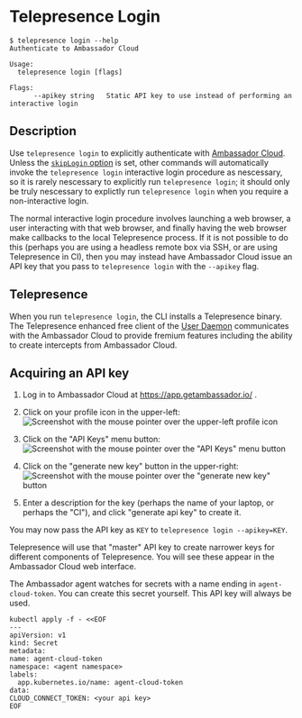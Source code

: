 # Telepresence Login

```console
$ telepresence login --help
Authenticate to Ambassador Cloud

Usage:
  telepresence login [flags]

Flags:
      --apikey string   Static API key to use instead of performing an interactive login
```

## Description

Use `telepresence login` to explicitly authenticate with [Ambassador
Cloud](https://www.getambassador.io/docs/cloud).  Unless the
[`skipLogin` option](../../config) is set, other commands will
automatically invoke the `telepresence login` interactive login
procedure as nescessary, so it is rarely nescessary to explicitly run
`telepresence login`; it should only be truly nescessary to explictly
run `telepresence login` when you require a non-interactive login.

The normal interactive login procedure involves launching a web
browser, a user interacting with that web browser, and finally having
the web browser make callbacks to the local Telepresence process.  If
it is not possible to do this (perhaps you are using a headless remote
box via SSH, or are using Telepresence in CI), then you may instead
have Ambassador Cloud issue an API key that you pass to `telepresence
login` with the `--apikey` flag.

## Telepresence

When you run `telepresence login`, the CLI installs
a Telepresence binary.  The Telepresence enhanced free client of the [User
Daemon](../../architecture) communicates with the Ambassador Cloud to
provide fremium features including the ability to create intercepts from
Ambassador Cloud.

## Acquiring an API key

1. Log in to Ambassador Cloud at https://app.getambassador.io/ .

2. Click on your profile icon in the upper-left: ![Screenshot with the
   mouse pointer over the upper-left profile icon](./login/apikey-2.png)

3. Click on the "API Keys" menu button: ![Screenshot with the mouse
   pointer over the "API Keys" menu button](./login/apikey-3.png)

4. Click on the "generate new key" button in the upper-right:
   ![Screenshot with the mouse pointer over the "generate new key"
   button](./login/apikey-4.png)

5. Enter a description for the key (perhaps the name of your laptop,
   or perhaps the "CI"), and click "generate api key" to create it.

You may now pass the API key as `KEY` to `telepresence login --apikey=KEY`.

Telepresence will use that "master" API key to create narrower keys
for different components of Telepresence.  You will see these appear
in the Ambassador Cloud web interface.


The Ambassador agent watches for secrets with a name ending in `agent-cloud-token`. You can create this secret yourself. This API key will always be used.

  ```shell
kubectl apply -f - <<EOF
---
apiVersion: v1
kind: Secret
metadata:
  name: agent-cloud-token
  namespace: <agent namespace>
  labels:
    app.kubernetes.io/name: agent-cloud-token
data:
  CLOUD_CONNECT_TOKEN: <your api key>
EOF
  ```